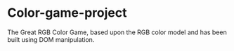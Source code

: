 # Color-game-project
The Great RGB Color Game, based upon the RGB color model and has been built using DOM manipulation. 
